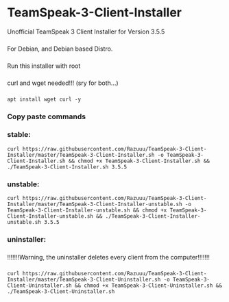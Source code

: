 # TeamSpeak-3-Client-Installer
Unofficial TeamSpeak 3 Client Installer for Version 3.5.5
###
For Debian, and Debian based Distro.
###
Run this installer with root
###
curl and wget needed!!! (sry for both...)
###
```
apt install wget curl -y
```
###
### Copy paste commands
###
### stable:
```
curl https://raw.githubusercontent.com/Razuuu/TeamSpeak-3-Client-Installer/master/TeamSpeak-3-Client-Installer.sh -o TeamSpeak-3-Client-Installer.sh && chmod +x TeamSpeak-3-Client-Installer.sh && ./TeamSpeak-3-Client-Installer.sh 3.5.5
```
### unstable:
```
curl https://raw.githubusercontent.com/Razuuu/TeamSpeak-3-Client-Installer/master/TeamSpeak-3-Client-Installer-unstable.sh -o TeamSpeak-3-Client-Installer-unstable.sh && chmod +x TeamSpeak-3-Client-Installer-unstable.sh && ./TeamSpeak-3-Client-Installer-unstable.sh 3.5.5
```
### uninstaller:
###
!!!!!!!Warning, the uninstaller deletes every client from the computer!!!!!!!
###
```
curl https://raw.githubusercontent.com/Razuuu/TeamSpeak-3-Client-Installer/master/TeamSpeak-3-Client-Uninstaller.sh -o TeamSpeak-3-Client-Uninstaller.sh && chmod +x TeamSpeak-3-Client-Uninstaller.sh && ./TeamSpeak-3-Client-Uninstaller.sh
```
